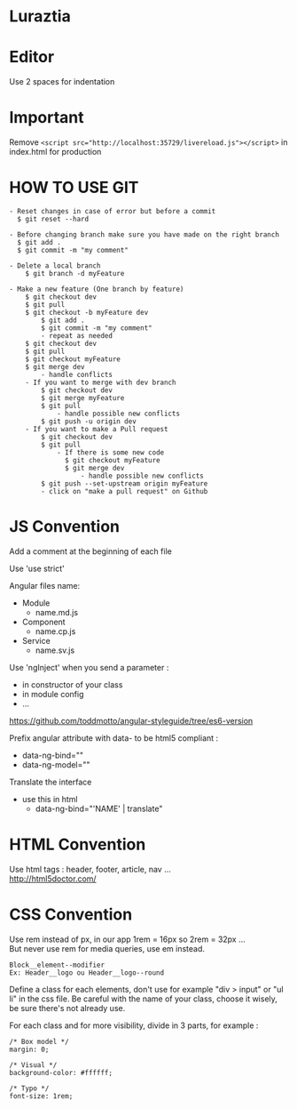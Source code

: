 # Luraztia

# Editor

Use 2 spaces for indentation

# Important

Remove `<script src="http://localhost:35729/livereload.js"></script>` in index.html for production

# HOW TO USE GIT
```
- Reset changes in case of error but before a commit
  $ git reset --hard

- Before changing branch make sure you have made on the right branch
  $ git add .
  $ git commit -m "my comment"

- Delete a local branch
	$ git branch -d myFeature

- Make a new feature (One branch by feature)
	$ git checkout dev
	$ git pull
	$ git checkout -b myFeature dev
		$ git add .
		$ git commit -m "my comment"
		- repeat as needed
	$ git checkout dev
	$ git pull
	$ git checkout myFeature
	$ git merge dev
		- handle conflicts
    - If you want to merge with dev branch
        $ git checkout dev
        $ git merge myFeature
        $ git pull
            - handle possible new conflicts
        $ git push -u origin dev
    - If you want to make a Pull request
        $ git checkout dev
        $ git pull
            - If there is some new code
              $ git checkout myFeature
              $ git merge dev
                  - handle possible new conflicts
        $ git push --set-upstream origin myFeature
        - click on "make a pull request" on Github
```

# JS Convention

Add a comment at the beginning of each file

Use 'use strict'  

Angular files name:
  - Module
    - name.md.js
  - Component
    - name.cp.js
  - Service
    - name.sv.js

Use 'ngInject' when you send a parameter :  
  - in constructor of your class
  - in module config
  - ...

https://github.com/toddmotto/angular-styleguide/tree/es6-version

Prefix angular attribute with data- to be html5 compliant :
  - data-ng-bind=""
  - data-ng-model=""

Translate the interface
  - use this in html
    - data-ng-bind="'NAME' | translate"

# HTML Convention

Use html tags : header, footer, article, nav ...  
http://html5doctor.com/

# CSS Convention

Use rem instead of px, in our app 1rem = 16px so 2rem = 32px ...  
But never use rem for media queries, use em instead.

```
Block__element--modifier
Ex: Header__logo ou Header__logo--round
```

Define a class for each elements, don't use for example "div > input" or "ul li" in the css file. Be careful with the name of your class, choose it wisely, be sure there's not already use.

For each class and for more visibility, divide in 3 parts, for example :

```
/* Box model */
margin: 0;

/* Visual */
background-color: #ffffff;

/* Typo */
font-size: 1rem;
```
